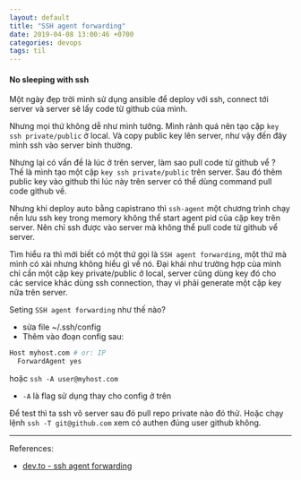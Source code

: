 ```yaml
---
layout: default
title: "SSH agent forwarding"
date: 2019-04-08 13:00:46 +0700
categories: devops
tags: til
---
```

####  No sleeping with ssh

Một ngày đẹp trời mình sử dụng ansible để deploy với ssh, connect tới server và server sẽ lấy code từ github của mình.

Nhưng mọi thứ không dễ như mình tưởng. Mình rảnh quá nên tạo cặp `key ssh private/public` ở local. Và copy public key lên server, như vậy đến đây mình ssh vào server bình thường.

Nhưng lại có vấn đề là lúc ở trên server, làm sao pull code từ github vể ? Thế là mình tạo một cặp `key ssh private/public` trên server. Sau đó thêm public key vào github thì lúc này trên server có thể dùng command pull code github về.

Nhưng khi deploy auto bằng capistrano thì `ssh-agent` một chương trình chạy nền lưu ssh key trong memory không thể start agent pid của cặp key trên server. Nên chỉ ssh được vào server mà không thể pull code từ github vể server.

Tìm hiểu ra thì mới biết có một thứ gọi là `SSH agent forwarding`, một thứ mà mình có xài nhưng không hiểu gì về nó. Đại khái như trường hợp của mình chỉ cần một cặp key private/public ở local, server cũng dùng key đó cho các service khác dùng ssh connection, thay vì phải generate một cặp key nữa trên server.

Seting `SSH agent forwarding` như thế nào?
- sửa file ~/.ssh/config
- Thêm vào đoạn config sau:

``` bash
Host myhost.com # or: IP
  ForwardAgent yes
```

hoặc `ssh -A user@myhost.com `
- `-A` là flag sử dụng thay cho config ở trên

Để test thì ta ssh vô server sau đó pull repo private nào đó thử. Hoặc chạy lệnh `ssh -T git@github.com` xem có authen đúng user github không.

---
References:

  - [dev.to - ssh agent forwarding](https://dev.to/levivm/how-to-use-ssh-and-ssh-agent-forwarding-more-secure-ssh-2c32)
